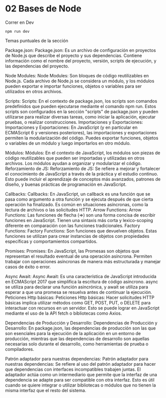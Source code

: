 # 02 Bases de Node

Correr en Dev

```
npm run dev
```

Temas puntuales de la sección

Package.json:
Package.json: Es un archivo de configuración en proyectos de Node.js que describe el proyecto y sus dependencias. Contiene información como el nombre del proyecto, versión, scripts de ejecución, y las dependencias del proyecto.

Node Modules:
Node Modules: Son bloques de código reutilizables en Node.js. Cada archivo de Node.js se considera un módulo, y los módulos pueden exportar e importar funciones, objetos o variables para ser utilizados en otros archivos.

Scripts:
Scripts: En el contexto de package.json, los scripts son comandos predefinidos que pueden ejecutarse mediante el comando npm run. Estos scripts son configurados en la sección "scripts" de package.json y pueden utilizarse para realizar diversas tareas, como iniciar la aplicación, ejecutar pruebas, o realizar construcciones.
Importaciones y Exportaciones:
Importaciones y Exportaciones: En JavaScript (y en particular en ECMAScript 6 y versiones posteriores), las importaciones y exportaciones permiten la modularización del código. Puedes exportar funciones, objetos o variables de un módulo y luego importarlos en otro módulo.

Módulos:
Módulos: En el contexto de JavaScript, los módulos son piezas de código reutilizables que pueden ser importadas y utilizadas en otros archivos. Los módulos ayudan a organizar y modularizar el código.
Reforzamiento de JS:
Reforzamiento de JS: Se refiere a mejorar y fortalecer el conocimiento de JavaScript a través de la práctica y el estudio continuo. Esto puede incluir el aprendizaje de conceptos más avanzados, patrones de diseño, y buenas prácticas de programación en JavaScript.

Callbacks:
Callbacks: En JavaScript, un callback es una función que se pasa como argumento a otra función y se ejecuta después de que cierta operación ha finalizado. Es común en situaciones asíncronas, como la lectura de archivos o las solicitudes HTTP.
Arrow Functions:
Arrow Functions: Las funciones de flecha (=>) son una forma concisa de escribir funciones en JavaScript. Tienen una sintaxis más corta y lexico-scoping diferente en comparación con las funciones tradicionales.
Factory Functions:
Factory Functions: Son funciones que devuelven objetos. Estas funciones se utilizan para crear instancias de objetos con propiedades específicas y comportamientos compartidos.

Promises:
Promises: En JavaScript, las Promesas son objetos que representan el resultado eventual de una operación asíncrona. Permiten trabajar con operaciones asíncronas de manera más estructurada y manejar casos de éxito o error.

Async Await:
Async Await: Es una característica de JavaScript introducida en ECMAScript 2017 que simplifica la escritura de código asíncrono. async se utiliza para declarar una función asincrónica, y await se utiliza para esperar a que una promesa se resuelva antes de continuar la ejecución.
Peticiones Http básicas:
Peticiones Http básicas: Hacer solicitudes HTTP básicas implica utilizar métodos como GET, POST, PUT, o DELETE para interactuar con recursos en un servidor. Esto se puede lograr en JavaScript mediante el uso de la API fetch o bibliotecas
como Axios.

Dependencias de Producción y Desarrollo:
Dependencias de Producción y Desarrollo: En package.json, las dependencias de producción son las que son esenciales para la ejecución de la aplicación en un entorno de producción, mientras que las dependencias de desarrollo son aquellas necesarias solo durante el desarrollo, como herramientas de prueba o compiladores.

Patrón adaptador para nuestras dependencias:
Patrón adaptador para nuestras dependencias: Se refiere al uso del patrón adaptador para hacer que dependencias con interfaces incompatibles trabajen juntas. El adaptador actúa como un intermediario que permite que la interfaz de una dependencia se adapte para ser compatible con otra interfaz. Esto es útil cuando se quiere integrar o utilizar bibliotecas o módulos que no tienen la misma interfaz que el resto del sistema.

